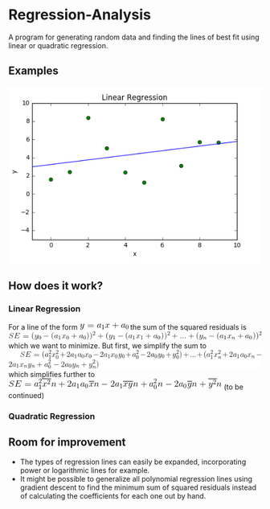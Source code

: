 # Regression-Analysis
A program for generating random data and finding the lines of best fit using linear or quadratic regression.
## Examples
![Linear Regression Example](docs/linRegExample.PNG)
## How does it work?
### Linear Regression
For a line of the form ![Linear Line Equation](docs/linearLine.gif) the sum of the squared residuals is 
![SE formula](docs/SE_Latex.gif) 
which we want to minimize.
But first, we simplify the sum to 
![Simplified Sum](docs/SE2_Latex.gif) 
which simplifies further to 
![Further Simplified Sum](docs/SE3_Latex.gif)
(to be continued)
### Quadratic Regression
## Room for improvement
- The types of regression lines can easily be expanded, incorporating power or logarithmic lines for example.
- It might be possible to generalize all polynomial regression lines using gradient descent to find the minimum sum of squared residuals instead of calculating the coefficients for each one out by hand.
